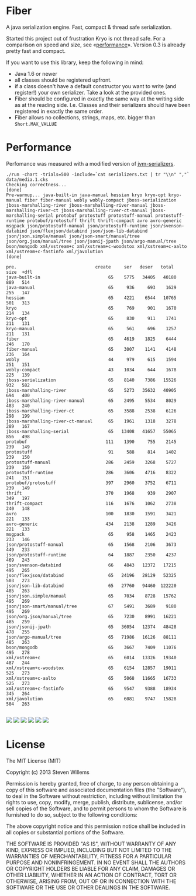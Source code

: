 Fiber
=====
A java serialization engine. Fast, compact &amp; thread safe serialization.

Started this project out of frustration Kryo is not thread safe. For a comparison on speed and size, see «[performance](#performance)».
Version 0.3 is already pretty fast and compact.

If you want to use this library, keep the following in mind:
* Java 1.6 or newer
* all classes should be registered upfront.
* if a class doesn't have a default constructor you want to write (and register!) your own serializer. Take a look at the provided ones.
* Fiber should be configured in exactly the same way at the writing side as at the reading side. I.e. Classes and their serializers should have been registered in exactly the same order.
* Fiber allows no collections, strings, maps, etc. bigger than ```Short.MAX_VALLUE```

Performance
===========

Perfomance was measured with a modified version of [jvm-serializers](https://github.com/eishay/jvm-serializers/wiki).

```console
./run -chart -trials=500 -include=`cat serializers.txt | tr "\\n" ","`  data/media.1.cks
Checking correctness...
[done]
Pre-warmup... java-built-in java-manual hessian kryo kryo-opt kryo-manual fiber fiber-manual wobly wobly-compact jboss-serialization jboss-marshalling-river jboss-marshalling-river-manual jboss-marshalling-river-ct jboss-marshalling-river-ct-manual jboss-marshalling-serial protobuf protostuff protostuff-manual protostuff-runtime protobuf/protostuff thrift thrift-compact avro avro-generic msgpack json/protostuff-manual json/protostuff-runtime json/svenson-databind json/flexjson/databind json/json-lib-databind json/json.simple/manual json/json-smart/manual/tree json/org.json/manual/tree json/jsonij-jpath json/argo-manual/tree bson/mongodb xml/xstream+c xml/xstream+c-woodstox xml/xstream+c-aalto xml/xstream+c-fastinfo xml/javolution
[done]

pre.                              create     ser   deser   total   size  +dfl
java-built-in                          65    5775   34405   40180    889   514
java-manual                            65     936     693    1629    255   147
hessian                                65    4221    6544   10765    501   313
kryo                                   65     769     901    1670    214   134
kryo-opt                               65     830     911    1741    211   131
kryo-manual                            65     561     696    1257    211   131
fiber                                  65    4619    1825    6444    246   170
fiber-manual                           65    3007    1141    4148    236   164
wobly                                  44     979     615    1594    251   151
wobly-compact                          43    1034     644    1678    225   139
jboss-serialization                    65    8140    7386   15526    932   582
jboss-marshalling-river                65    5273   35632   40905    694   400
jboss-marshalling-river-manual         65    2495    5534    8029    483   240
jboss-marshalling-river-ct             65    3588    2538    6126    298   199
jboss-marshalling-river-ct-manual      65    1961    1318    3278    289   167
jboss-marshalling-serial               65   13408   41657   55065    856   498
protobuf                              111    1390     755    2145    239   149
protostuff                             91     588     814    1402    239   150
protostuff-manual                     286    2459    3268    5727    239   150
protostuff-runtime                    286    3606    4716    8322    241   151
protobuf/protostuff                   397    2960    3752    6711    239   149
thrift                                370    1968     939    2907    349   197
thrift-compact                        116    1676    1062    2738    240   148
avro                                  100    1830    1591    3421    221   133
avro-generic                          434    2138    1289    3426    221   133
msgpack                                65     958    1465    2423    233   146
json/protostuff-manual                 65    1568    2106    3673    449   233
json/protostuff-runtime                64    1887    2350    4237    469   243
json/svenson-databind                  66    4843   12372   17215    495   265
json/flexjson/databind                 65   24196   28129   52325    503   273
json/json-lib-databind                 65   27760   94460  122220    485   263
json/json.simple/manual                65    7034    8728   15762    495   269
json/json-smart/manual/tree            67    5491    3689    9180    495   269
json/org.json/manual/tree              65    7230    8991   16221    485   259
json/jsonij-jpath                      65   36054   12374   48428    478   255
json/argo-manual/tree                  65   71986   16126   88111    485   263
bson/mongodb                           65    3667    7409   11076    495   278
xml/xstream+c                          65    6014   13326   19340    487   244
xml/xstream+c-woodstox                 65    6154   12857   19011    525   273
xml/xstream+c-aalto                    65    5068   11665   16733    525   273
xml/xstream+c-fastinfo                 65    9547    9388   18934    345   264
xml/javolution                         65    6081    9747   15828    504   263


```
<img src="http://bit.ly/1t1xJYr"/>
<img src="http://bit.ly/1kTrkxh"/>
<img src="http://bit.ly/1n71aXx"/>
<img src="http://bit.ly/1kpRDrY"/>
<img src="http://bit.ly/1eBzQ1f"/>
<img src="http://bit.ly/1qX27PT"/>

License
=======
The MIT License (MIT)

Copyright (c) 2013 Steven Willems

Permission is hereby granted, free of charge, to any person obtaining a copy
of this software and associated documentation files (the "Software"), to deal
in the Software without restriction, including without limitation the rights
to use, copy, modify, merge, publish, distribute, sublicense, and/or sell
copies of the Software, and to permit persons to whom the Software is
furnished to do so, subject to the following conditions:

The above copyright notice and this permission notice shall be included in
all copies or substantial portions of the Software.

THE SOFTWARE IS PROVIDED "AS IS", WITHOUT WARRANTY OF ANY KIND, EXPRESS OR
IMPLIED, INCLUDING BUT NOT LIMITED TO THE WARRANTIES OF MERCHANTABILITY,
FITNESS FOR A PARTICULAR PURPOSE AND NONINFRINGEMENT. IN NO EVENT SHALL THE
AUTHORS OR COPYRIGHT HOLDERS BE LIABLE FOR ANY CLAIM, DAMAGES OR OTHER
LIABILITY, WHETHER IN AN ACTION OF CONTRACT, TORT OR OTHERWISE, ARISING FROM,
OUT OF OR IN CONNECTION WITH THE SOFTWARE OR THE USE OR OTHER DEALINGS IN
THE SOFTWARE.
